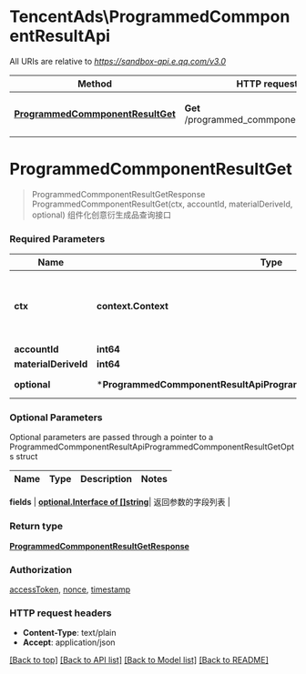 # TencentAds\ProgrammedCommponentResultApi

All URIs are relative to *https://sandbox-api.e.qq.com/v3.0*

Method | HTTP request | Description
------------- | ------------- | -------------
[**ProgrammedCommponentResultGet**](ProgrammedCommponentResultApi.md#ProgrammedCommponentResultGet) | **Get** /programmed_commponent_result/get | 组件化创意衍生成品查询接口


# **ProgrammedCommponentResultGet**
> ProgrammedCommponentResultGetResponse ProgrammedCommponentResultGet(ctx, accountId, materialDeriveId, optional)
组件化创意衍生成品查询接口

### Required Parameters

Name | Type | Description  | Notes
------------- | ------------- | ------------- | -------------
 **ctx** | **context.Context** | context for authentication, logging, cancellation, deadlines, tracing, etc.
  **accountId** | **int64**|  | 
  **materialDeriveId** | **int64**|  | 
 **optional** | ***ProgrammedCommponentResultApiProgrammedCommponentResultGetOpts** | optional parameters | nil if no parameters

### Optional Parameters
Optional parameters are passed through a pointer to a ProgrammedCommponentResultApiProgrammedCommponentResultGetOpts struct

Name | Type | Description  | Notes
------------- | ------------- | ------------- | -------------


 **fields** | [**optional.Interface of []string**](string.md)| 返回参数的字段列表 | 

### Return type

[**ProgrammedCommponentResultGetResponse**](ProgrammedCommponentResultGetResponse.md)

### Authorization

[accessToken](../README.md#accessToken), [nonce](../README.md#nonce), [timestamp](../README.md#timestamp)

### HTTP request headers

 - **Content-Type**: text/plain
 - **Accept**: application/json

[[Back to top]](#) [[Back to API list]](../README.md#documentation-for-api-endpoints) [[Back to Model list]](../README.md#documentation-for-models) [[Back to README]](../README.md)

